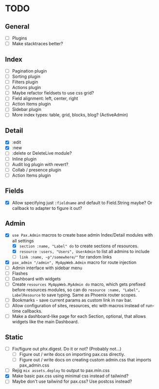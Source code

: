 # TODO

## General
- [ ] Plugins
- [ ] Make stacktraces better?

## Index
- [ ] Pagination plugin
- [ ] Sorting plugin
- [ ] Filters plugin
- [ ] Actions plugin
- [ ] Maybe refactor fieldsets to use css grid?
- [ ] Field alignment: left, center, right
- [ ] Action Items plugin
- [ ] Sidebar plugin
- [ ] More index types: table, grid, blocks, blog? (ActiveAdmin)

## Detail
- [x] :edit
- [x] :new
- [ ] :delete or DeleteLive module?
- [ ] Inline plugin
- [ ] Audit log plugin with revert?
- [ ] Collab / presence plugin
- [ ] Action Items plugin

## Fields
- [x] Allow specifying just `:fieldname` and default to Field.String maybe? Or callback to adapter to figure it out?

## Admin
- [x] `use Pax.Admin` macros to create base admin Index/Detail modules with all settings
    - [x] `section :name, "Label" do` to create sections of resources.
    - [x] `resource :users, "Users", UserAdmin` to list all admins to include
    - [ ] `link :name, ~p"/somewhere/"` for random links
- [x] `pax_admin "/admin", MyAppWeb.Admin` macro for route injection
- [ ] Admin interface with sidebar menu
- [ ] Flashes
- [ ] Dashboard with widgets
- [ ] Create `resources MyAppWeb.MyAdmin do` macro, which gets prefixed before resources modules, so can do `resource :name, "Label", LabelResource` to save typing. Same as Phoenix router scopes.
- [ ] Bookmarks - save current params as custom link in nav bar.
- [ ] Allow configuration of sites, resources, etc with macros instead of run-time callbacks.
- [ ] Make a dashboard-like page for each Section, optional, that allows widgets like the main Dashboard.

## Static
- [ ] Fix/figure out phx.digest. Do it or not? (Probably not...)
    - [ ] Figure out / write docs on importing pax.css directly.
    - [ ] Figure out / write docs on creating custom admin.css that imports pax_admin.css
- [ ] Rejig `mix assets.deploy` to output to pax.min.css
- [x] Make basic pax.css using minimal css instead of tailwind?
- [ ] Maybe don't use tailwind for pax.css? Use postcss instead?
